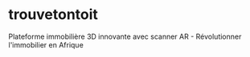 # trouvetontoit
Plateforme immobilière 3D innovante avec scanner AR - Révolutionner l'immobilier en Afrique
